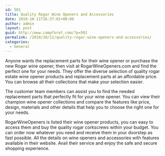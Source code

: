 ```yaml
---
id: 501
title: Quality Rogar Wine Openers and Accessories
date: 2010-10-11T16:37:01+00:00
author: admin
layout: post
guid: http://www.campforet.com/?p=501
permalink: /2010/10/11/quality-rogar-wine-openers-and-accessories/
categories:
  - General
---
```

Anyone wants the replacement parts for their wine opener or purchase the new Rogar wine opener, then visit at RogarWineOpeners.com and find the perfect one for your needs. They offer the diverse selection of quality rogar estate wine opener products and replacement parts at an affordable price. You can browse all their collections that make your selection easier.

The customer team members can assist you to find the needed replacement parts that perfectly fit for your wine opener. You can view their champion wine opener collections and compare the features like price, design, materials and other details that help you to choose the right one for your needs.

RogarWineOpeners is listed their wine opener products, you can easy to access them and buy the quality rogar corkscrews within your budget. You can order now whatever you need and receive them in your doorstep as fast possible. All the details on wine openers and accessories with features available in their website. Avail their service and enjoy the safe and secure shopping experience.
